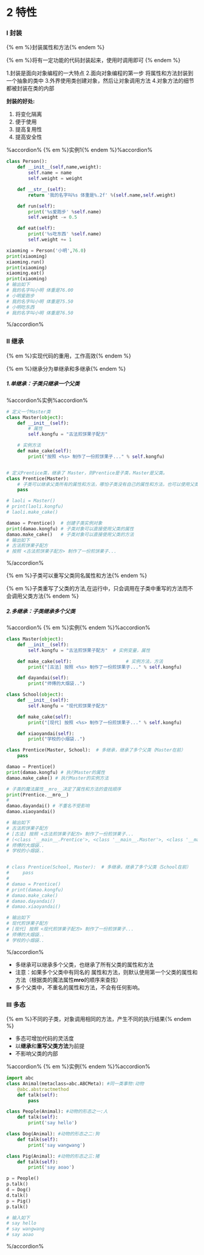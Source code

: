 # 2 特性

### Ⅰ 封装

 {% em %}封装属性和方法{% endem %}

{% em %}将有一定功能的代码封装起来，使用时调用即可 {% endem %}

1.封装是面向对象编程的一大特点
2.面向对象编程的第一步 将属性和方法封装到一个抽象的类中
3.外界使用类创建对象，然后让对象调用方法
4.对象方法的细节都被封装在类的内部

**封装的好处:**

1. 将变化隔离
2. 便于使用
3. 提高复用性
4. 提高安全性

%accordion% {% em %}实例1{% endem %}%accordion%

```python
class Person():
    def __init__(self,name,weight):
        self.name = name
        self.weight = weight

    def __str__(self):
        return '我的名字叫%s 体重是%.2f' %(self.name,self.weight)

    def run(self):
        print('%s爱跑步' %self.name)
        self.weight -= 0.5

    def eat(self):
        print('%s吃东西' %self.name)
        self.weight += 1

xiaoming = Person('小明',76.0)
print(xiaoming)
xiaoming.run()
print(xiaoming)
xiaoming.eat()
print(xiaoming)
# 输出如下
# 我的名字叫小明 体重是76.00
# 小明爱跑步
# 我的名字叫小明 体重是75.50
# 小明吃东西
# 我的名字叫小明 体重是76.50
```

%/accordion%

### Ⅱ  继承 

 {% em %}实现代码的重用，工作高效{% endem %}

 {% em %}继承分为单继承和多继承{% endem %}

##### 1.单继承：子类只继承一个父类

%accordion%实例%accordion%

```python
# 定义一个Master类
class Master(object):
    def __init__(self):
        # 属性
        self.kongfu = "古法煎饼果子配方" 

    # 实例方法
    def make_cake(self):
        print("按照 <%s> 制作了一份煎饼果子..." % self.kongfu)


# 定义Prentice类，继承了 Master，则Prentice是子类，Master是父类。
class Prentice(Master): 
    # 子类可以继承父类所有的属性和方法，哪怕子类没有自己的属性和方法，也可以使用父类的属性和方法。
    pass                

# laoli = Master()
# print(laoli.kongfu)
# laoli.make_cake()

damao = Prentice()  # 创建子类实例对象
print(damao.kongfu) # 子类对象可以直接使用父类的属性
damao.make_cake()   # 子类对象可以直接使用父类的方法
# 输出如下
# 古法煎饼果子配方
# 按照 <古法煎饼果子配方> 制作了一份煎饼果子...
```

%/accordion%

 {% em %}子类可以重写父类同名属性和方法{% endem %}

 {% em %}子类重写了父类的方法,在运行中，只会调用在子类中重写的方法而不会调用父类方法{% endem %}

##### 2.多继承：子类继承多个父类

%accordion% {% em %}实例{% endem %}%accordion%

```python
class Master(object):
    def __init__(self):
        self.kongfu = "古法煎饼果子配方"  # 实例变量，属性

    def make_cake(self):                    # 实例方法，方法
        print("[古法] 按照 <%s> 制作了一份煎饼果子..." % self.kongfu)

    def dayandai(self):
        print("师傅的大烟袋..")

class School(object):
    def __init__(self):
        self.kongfu = "现代煎饼果子配方"

    def make_cake(self):
        print("[现代] 按照 <%s> 制作了一份煎饼果子..." % self.kongfu)

    def xiaoyandai(self):
        print("学校的小烟袋..")

class Prentice(Master, School):  # 多继承，继承了多个父类（Master在前）
    pass

damao = Prentice()
print(damao.kongfu) # 执行Master的属性
damao.make_cake() # 执行Master的实例方法

# 子类的魔法属性__mro__决定了属性和方法的查找顺序
print(Prentice.__mro__)
#
damao.dayandai() # 不重名不受影响
damao.xiaoyandai()    

# 输出如下
# 古法煎饼果子配方
# [古法] 按照 <古法煎饼果子配方> 制作了一份煎饼果子...
# (<class '__main__.Prentice'>, <class '__main__.Master'>, <class '__main__.School'>, <class 'object'>)
# 师傅的大烟袋..
# 学校的小烟袋..


# class Prentice(School, Master):  # 多继承，继承了多个父类（School在前）
#     pass
# 
# damao = Prentice()
# print(damao.kongfu)
# damao.make_cake()
# damao.dayandai()
# damao.xiaoyandai()

# 输出如下
# 现代煎饼果子配方
# [现代] 按照 <现代煎饼果子配方> 制作了一份煎饼果子...
# 师傅的大烟袋..
# 学校的小烟袋..
```

%/accordion%

- 多继承可以继承多个父类，也继承了所有父类的属性和方法
- 注意：如果多个父类中有同名的 属性和方法，则默认使用第一个父类的属性和方法（根据类的魔法属性**mro**的顺序来查找）
- 多个父类中，不重名的属性和方法，不会有任何影响。

### Ⅲ  多态

 {% em %}不同的子类，对象调用相同的方法，产生不同的执行结果{% endem %}

- 多态可增加代码的灵活度
- 以**继承**和**重写父类方法**为前提
- 不影响父类的内部

%accordion% {% em %}实例{% endem %}%accordion%

```python
import abc
class Animal(metaclass=abc.ABCMeta): #同一类事物:动物
    @abc.abstractmethod
    def talk(self):
        pass

class People(Animal): #动物的形态之一:人
    def talk(self):
        print('say hello')

class Dog(Animal): #动物的形态之二:狗
    def talk(self):
        print('say wangwang')

class Pig(Animal): #动物的形态之三:猪
    def talk(self):
        print('say aoao')

p = People()
p.talk()
d = Dog()
d.talk()
p = Pig()
p.talk()

# 输入如下
# say hello
# say wangwang
# say aoao
```

%/accordion%
